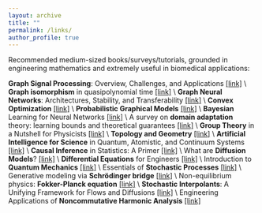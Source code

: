 ```yaml
---
layout: archive
title: ""
permalink: /links/
author_profile: true
---
```

Recommended medium-sized books/surveys/tutorials, grounded in engineering mathematics and extremely useful in biomedical applications:

**Graph Signal Processing**: Overview, Challenges, and Applications [[link]](https://ieeexplore.ieee.org/abstract/document/8347162) \\
**Graph isomorphism** in quasipolynomial time [[link]](https://dl.acm.org/doi/abs/10.1145/2897518.2897542) \\
**Graph Neural Networks**: Architectures, Stability, and Transferability [[link]](https://ieeexplore.ieee.org/abstract/document/9356126) \\
**Convex Optimization** [[link]](https://web.stanford.edu/~boyd/cvxbook/) \\
**Probabilistic Graphical Models** [[link]](https://thodrek.github.io/CS839_fall18/) \\
**Bayesian** Learning for Neural Networks [[link]](https://books.google.com/books?id=LHHrBwAAQBAJ&lpg=PA1&ots=K6w9SUaB_5&lr&pg=PA1#v=onepage&q&f=false) \\
A survey on **domain adaptation** theory: learning bounds and theoretical guarantees [[link]](https://arxiv.org/abs/2004.11829) \\
**Group Theory** in a Nutshell for Physicists [[link]](https://books.google.com/books?id=DmuYDwAAQBAJ&lpg=PR4&ots=wM_uonjs2c&dq=**Group%20Theory**%20in%20a%20Nutshell%20for%20Physicists&lr&pg=PR4#v=onepage&q=**Group%20Theory**%20in%20a%20Nutshell%20for%20Physicists&f=false) \\
**Topology and Geometry** [[link]](https://books.google.com/books?id=wuUlBQAAQBAJ&lpg=PA1&ots=LHmgyr1MJj&dq=Topology%20and%20Geometry&lr&pg=PA1#v=onepage&q=Topology%20and%20Geometry&f=false) \\
**Artificial Intelligence for Science** in Quantum, Atomistic, and Continuum Systems [[link]](https://arxiv.org/abs/2307.08423) \\
**Causal Inference** in Statistics: A Primer [[link]](http://bayes.cs.ucla.edu/PRIMER/) \\
What are **Diffusion Models**? [[link]](https://lilianweng.github.io/posts/2021-07-11-diffusion-models/) \\
**Differential Equations** for Engineers [[link]](https://www.math.hkust.edu.hk/~machas/differential-equations-for-engineers.pdf) \\
Introduction to **Quantum Mechanics** [[link]](https://books.google.com/books?id=LWRnDwAAQBAJ&lpg=PR11&ots=l2fu8IGhO3&dq=Introduction%20to%20**Quantum%20Mechanics**&lr&pg=PR11#v=onepage&q=Introduction%20to%20**Quantum%20Mechanics**&f=false) \\
Essentials of **Stochastic Processes** [[link]](https://link.springer.com/book/10.1007/978-3-319-45614-0) \\
Generative modeling via **Schrödinger bridge** [[link]](https://vdeborto.github.io/project/generative_modeling/session_5.pdf) \\
Non-equilibrium physics: **Fokker-Planck equation** [[link]](https://www.physik.uni-bielefeld.de/~borghini/Teaching/Nonequilibrium16/06_15.pdf) \\
**Stochastic Interpolants**: A Unifying Framework for Flows and Diffusions [[link]](https://arxiv.org/abs/2303.08797) \\
Engineering Applications of **Noncommutative Harmonic Analysis** [[link]](https://www.taylorfrancis.com/books/mono/10.1201/9781420041767/engineering-applications-noncommutative-harmonic-analysis-gregory-chirikjian-alexander-kyatkin)
